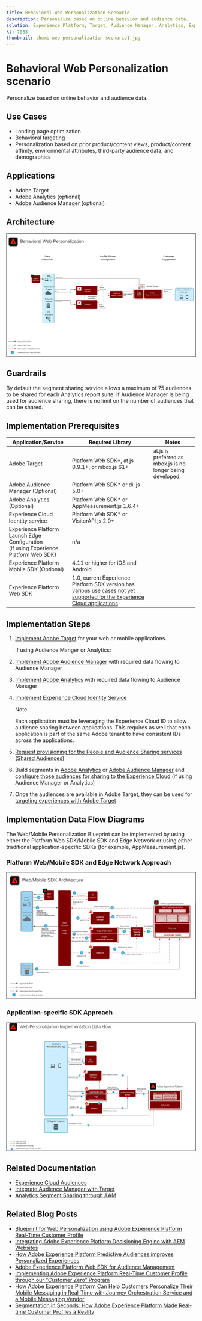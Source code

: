 ```yaml
---
title: Behavioral Web Personalization Scenario
description: Personalize based on online behavior and audience data.
solution: Experience Platform, Target, Audience Manager, Analytics, Experience Cloud Services, Data Collection
kt: 7085
thumbnail: thumb-web-personalization-scenario1.jpg
---
```


# Behavioral Web Personalization scenario

Personalize based on online behavior and audience data.

## Use Cases

* Landing page optimization
* Behavioral targeting
* Personalization based on prior product/content views, product/content affinity, environmental attributes, third-party audience data, and demographics

## Applications

* Adobe Target
* Adobe Analytics (optional)
* Adobe Audience Manager (optional)

## Architecture

<img src="assets/personalization.svg" alt="Reference architecture for the Behavioral Web Personalization scenario" style="border:1px solid #4a4a4a" />


## Guardrails

By default the segment sharing service allows a maximum of 75 audiences to be shared for each Analytics report suite. If Audience Manager is being used for audience sharing, there is no limit on the number of audiences that can be shared. 

## Implementation Prerequisites

| Application/Service | Required Library |  Notes | 
|---|---|---|
| Adobe Target | Platform Web SDK*, at.js 0.9.1+, or mbox.js 61+ | at.js is preferred as mbox.js is no longer being developed. |
| Adobe Audience Manager (Optional) | Platform Web SDK* or dil.js 5.0+ |  |
| Adobe Analytics (Optional) | Platform Web SDK* or AppMeasurement.js 1.6.4+ |  |
| Experience Cloud Identity service | Platform Web SDK* or VisitorAPI.js 2.0+ |  |
| Experience Platform Launch Edge Configuration <br> (if using Experience Platform Web SDK) | n/a |  |
| Experience Platform Mobile SDK (Optional) | 4.11 or higher for iOS and Android |  |
| Experience Platform Web SDK | 1.0, current Experience Platform SDK version has [various use cases not yet supported for the Experience Cloud applications](https://github.com/adobe/alloy/projects/5)| |

## Implementation Steps

1. [Implement Adobe Target](https://experienceleague.adobe.com/docs/target/using/implement-target/implementing-target.html) for your web or mobile applications.

    If using Audience Manger or Analytics:

1. [Implement Adobe Audience Manager](https://experienceleague.adobe.com/docs/audience-manager/user-guide/implementation-integration-guides/implement-audience-manager.html) with required data flowing to Audience Manager
1. [Implement Adobe Analytics](https://experienceleague.adobe.com/docs/analytics/implementation/home.html) with required data flowing to Audience Manager
1. [Implement Experience Cloud Identity Service](https://experienceleague.adobe.com/docs/id-service/using/implementation/implementation-guides.html) 

    >[!NOTE]
    >
    >Each application must be leveraging the Experience Cloud ID to allow audience sharing between applications. This requires as well that each application is part of the same Adobe tenant to have consistent IDs across the applications.

1. [Request provisioning for the People and Audience Sharing services (Shared Audiences)](https://www.adobe.com/go/audiences)
1. Build segments in [Adobe Analytics](https://experienceleague.adobe.com/docs/analytics/components/segmentation/segmentation-workflow/seg-build.html) or [Adobe Audience Manager](https://experienceleague.adobe.com/docs/audience-manager/user-guide/features/segments/segment-builder.html) and [configure those audiences for sharing to the Experience Cloud](https://experienceleague.adobe.com/docs/analytics/components/segmentation/segmentation-workflow/seg-publish.html)  (if using Audience Manager or Analytics)
1. Once the audiences are available in Adobe Target, they can be used for [targeting experiences with Adobe Target](https://experienceleague.adobe.com/docs/target/using/audiences/target.html)


## Implementation Data Flow Diagrams

The Web/Mobile Personalization Blueprint can be implemented by using either the Platform Web SDK/Mobile SDK and Edge Network or using either traditional application-specific SDKs (for example, AppMeasurement.js).

### Platform Web/Mobile SDK and Edge Network Approach

<img src="assets/websdkflow.svg" alt="Reference architecture for the Platform Web SDK/Mobile SDK and Edge Network Approach" style="border:1px solid #4a4a4a" />


### Application-specific SDK Approach

<img src="assets/appsdkflow.png" alt="Reference architecture for the Application-specific SDK Approach" style="border:1px solid #4a4a4a" />


## Related Documentation

* [Experience Cloud Audiences](https://experienceleague.adobe.com/docs/core-services/interface/audiences/audience-library.html)
* [Integrate Audience Manager with Target](https://experienceleague.adobe.com/docs/audience-manager/user-guide/implementation-integration-guides/integration-other-solutions/aam-target-integration.html)
* [Analytics Segment Sharing through AAM](https://experienceleague.adobe.com/docs/analytics/components/segmentation/segmentation-workflow/seg-publish.html)


## Related Blog Posts

* [Blueprint for Web Personalization using Adobe Experience Platform Real-Time Customer Profile](https://medium.com/adobetech/blueprint-for-web-personalization-using-adobe-experience-platform-real-time-customer-profile-fef2ce7a4b2f)
* [Integrating Adobe Experience Platform Decisioning Engine with AEM Websites](https://jaeness.medium.com/integrating-adobe-experience-platform-decisioning-engine-with-aem-websites-9c222acd12e2)
* [How Adobe Experience Platform Predictive Audiences improves Personalized Experiences](https://medium.com/adobetech/how-adobe-experience-platform-predictive-audiences-improves-personalized-experiences-1f75a60cb7a3)
* [Adobe Experience Platform Web SDK for Audience Management](https://medium.com/adobetech/adobe-experience-platform-web-sdk-for-audience-management-751fa6d063bc)
* [Implementing Adobe Experience Platform Real-Time Customer Profile through our “Customer Zero” Program](https://medium.com/adobetech/implementing-adobe-experience-platform-real-time-customer-profile-through-our-customer-zero-32e7cd952896)
* [How Adobe Experience Platform Can Help Customers Personalize Their Mobile Messaging in Real-Time with Journey Orchestration Service and a Mobile Messaging Vendor](https://medium.com/adobetech/how-adobe-experience-platform-helped-a-client-personalize-their-mobile-messaging-in-real-time-with-7d634aefa098)
* [Segmentation in Seconds: How Adobe Experience Platform Made Real-time Customer Profiles a Reality](https://medium.com/adobetech/segmentation-in-seconds-how-adobe-experience-platform-made-real-time-customer-profiles-a-reality-a7a8552b0847)